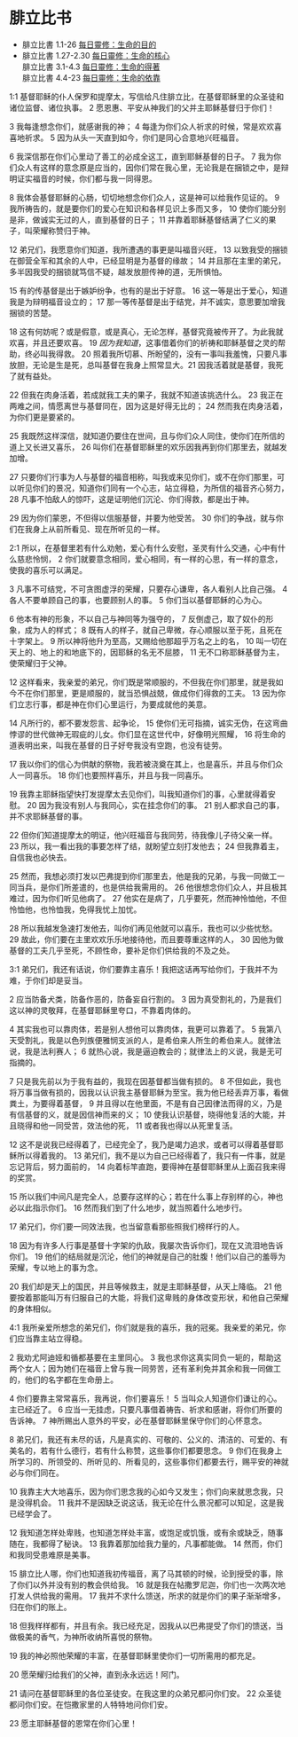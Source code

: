 # 腓立比书

+ 腓立比書 1.1-26 
[每日靈修：生命的目的](https://bibleplan.github.io/sharing/zhuolin/2018-11-08-sharing.html)  
+ 腓立比書 1.27-2.30 
[每日靈修：生命的核心](https://bibleplan.github.io/sharing/zhuolin/2018-11-09-sharing.html)  
腓立比書 3.1-4.3 [每日靈修：生命的得著](https://bibleplan.github.io/sharing/zhuolin/2018-11-10-sharing.html)  
腓立比書 4.4-23 [每日靈修：生命的依靠](https://bibleplan.github.io/sharing/zhuolin/2018-11-12-sharing.html)  

1:1 基督耶稣的仆人保罗和提摩太，写信给凡住腓立比，在基督耶稣里的众圣徒和诸位监督、诸位执事。 2 愿恩惠、平安从神我们的父并主耶稣基督归于你们！

3 我每逢想念你们，就感谢我的神； 4 每逢为你们众人祈求的时候，常是欢欢喜喜地祈求。 5 因为从头一天直到如今，你们是同心合意地兴旺福音。 

6 我深信那在你们心里动了善工的必成全这工，直到耶稣基督的日子。 7 我为你们众人有这样的意念原是应当的，因你们常在我心里，无论我是在捆锁之中，是辩明证实福音的时候，你们都与我一同得恩。 

8 我体会基督耶稣的心肠，切切地想念你们众人，这是神可以给我作见证的。 9 我所祷告的，就是要你们的爱心在知识和各样见识上多而又多， 10 使你们能分别是非，做诚实无过的人，直到基督的日子； 11 并靠着耶稣基督结满了仁义的果子，叫荣耀称赞归于神。

12 弟兄们，我愿意你们知道，我所遭遇的事更是叫福音兴旺， 13 以致我受的捆锁在御营全军和其余的人中，已经显明是为基督的缘故； 14 并且那在主里的弟兄，多半因我受的捆锁就笃信不疑，越发放胆传神的道，无所惧怕。 

15 有的传基督是出于嫉妒纷争，也有的是出于好意。 16 这一等是出于爱心，知道我是为辩明福音设立的； 17 那一等传基督是出于结党，并不诚实，意思要加增我捆锁的苦楚。 

18 这有何妨呢？或是假意，或是真心，无论怎样，基督究竟被传开了。为此我就欢喜，并且还要欢喜。 19 *因为我知道*，这事借着你们的祈祷和耶稣基督之灵的帮助，终必叫我得救。 20 照着我所切慕、所盼望的，没有一事叫我羞愧，只要凡事放胆，无论是生是死，总叫基督在我身上照常显大。21 因我活着就是基督，我死了就有益处。 

22 但我在肉身活着，若成就我工夫的果子，我就不知道该挑选什么。 23 我正在两难之间，情愿离世与基督同在，因为这是好得无比的； 24 然而我在肉身活着，为你们更是要紧的。 

25 我既然这样深信，就知道仍要住在世间，且与你们众人同住，使你们在所信的道上又长进又喜乐， 26 叫你们在基督耶稣里的欢乐因我再到你们那里去，就越发加增。 

27 只要你们行事为人与基督的福音相称，叫我或来见你们，或不在你们那里，可以听见你们的景况，知道你们同有一个心志，站立得稳，为所信的福音齐心努力， 28 凡事不怕敌人的惊吓，这是证明他们沉沦、你们得救，都是出于神。 

29 因为你们蒙恩，不但得以信服基督，并要为他受苦。 30 你们的争战，就与你们在我身上从前所看见、现在所听见的一样。

2:1 所以，在基督里若有什么劝勉，爱心有什么安慰，圣灵有什么交通，心中有什么慈悲怜悯， 2 你们就要意念相同，爱心相同，有一样的心思，有一样的意念，使我的喜乐可以满足。 

3 凡事不可结党，不可贪图虚浮的荣耀，只要存心谦卑，各人看别人比自己强。 4 各人不要单顾自己的事，也要顾别人的事。 5 你们当以基督耶稣的心为心。 

6 他本有神的形象，不以自己与神同等为强夺的， 7 反倒虚己，取了奴仆的形象，成为人的样式； 8 既有人的样子，就自己卑微，存心顺服以至于死，且死在十字架上。 9 所以神将他升为至高，又赐给他那超乎万名之上的名， 10 叫一切在天上的、地上的和地底下的，因耶稣的名无不屈膝， 11 无不口称耶稣基督为主，使荣耀归于父神。

12 这样看来，我亲爱的弟兄，你们既是常顺服的，不但我在你们那里，就是我如今不在你们那里，更是顺服的，就当恐惧战兢，做成你们得救的工夫。 13 因为你们立志行事，都是神在你们心里运行，为要成就他的美意。

14 凡所行的，都不要发怨言、起争论， 15 使你们无可指摘，诚实无伪，在这弯曲悖谬的世代做神无瑕疵的儿女。你们显在这世代中，好像明光照耀， 16 将生命的道表明出来，叫我在基督的日子好夸我没有空跑，也没有徒劳。 

17 我以你们的信心为供献的祭物，我若被浇奠在其上，也是喜乐，并且与你们众人一同喜乐。 18 你们也要照样喜乐，并且与我一同喜乐。

19 我靠主耶稣指望快打发提摩太去见你们，叫我知道你们的事，心里就得着安慰。 20 因为我没有别人与我同心，实在挂念你们的事。 21 别人都求自己的事，并不求耶稣基督的事。 

22 但你们知道提摩太的明证，他兴旺福音与我同劳，待我像儿子待父亲一样。 23 所以，我一看出我的事要怎样了结，就盼望立刻打发他去； 24 但我靠着主，自信我也必快去。 

25 然而，我想必须打发以巴弗提到你们那里去，他是我的兄弟，与我一同做工一同当兵，是你们所差遣的，也是供给我需用的。 26 他很想念你们众人，并且极其难过，因为你们听见他病了。 27 他实在是病了，几乎要死，然而神怜恤他，不但怜恤他，也怜恤我，免得我忧上加忧。 

28 所以我越发急速打发他去，叫你们再见他就可以喜乐，我也可以少些忧愁。 29 故此，你们要在主里欢欢乐乐地接待他，而且要尊重这样的人， 30 因他为做基督的工夫几乎至死，不顾性命，要补足你们供给我的不及之处。

3:1 弟兄们，我还有话说，你们要靠主喜乐！我把这话再写给你们，于我并不为难，于你们却是妥当。 

2 应当防备犬类，防备作恶的，防备妄自行割的。 3 因为真受割礼的，乃是我们这以神的灵敬拜，在基督耶稣里夸口，不靠着肉体的。 

4 其实我也可以靠肉体，若是别人想他可以靠肉体，我更可以靠着了。 5 我第八天受割礼，我是以色列族便雅悯支派的人，是希伯来人所生的希伯来人。就律法说，我是法利赛人； 6 就热心说，我是逼迫教会的；就律法上的义说，我是无可指摘的。 

7 只是我先前以为于我有益的，我现在因基督都当做有损的。 8 不但如此，我也将万事当做有损的，因我以认识我主基督耶稣为至宝。我为他已经丢弃万事，看做粪土，为要得着基督， 9 并且得以在他里面，不是有自己因律法而得的义，乃是有信基督的义，就是因信神而来的义； 10 使我认识基督，晓得他复活的大能，并且晓得和他一同受苦，效法他的死， 11 或者我也得以从死里复活。 

12 这不是说我已经得着了，已经完全了，我乃是竭力追求，或者可以得着基督耶稣所以得着我的。 13 弟兄们，我不是以为自己已经得着了，我只有一件事，就是忘记背后，努力面前的， 14 向着标竿直跑，要得神在基督耶稣里从上面召我来得的奖赏。 

15 所以我们中间凡是完全人，总要存这样的心；若在什么事上存别样的心，神也必以此指示你们。 16 然而我们到了什么地步，就当照着什么地步行。

17 弟兄们，你们要一同效法我，也当留意看那些照我们榜样行的人。 

18 因为有许多人行事是基督十字架的仇敌，我屡次告诉你们，现在又流泪地告诉你们。 19 他们的结局就是沉沦，他们的神就是自己的肚腹！他们以自己的羞辱为荣耀，专以地上的事为念。

20 我们却是天上的国民，并且等候救主，就是主耶稣基督，从天上降临。 21 他要按着那能叫万有归服自己的大能，将我们这卑贱的身体改变形状，和他自己荣耀的身体相似。

4:1 我所亲爱所想念的弟兄们，你们就是我的喜乐，我的冠冕。我亲爱的弟兄，你们应当靠主站立得稳。

2 我劝尤阿迪娅和循都基要在主里同心。 3 我也求你这真实同负一轭的，帮助这两个女人；因为她们在福音上曾与我一同劳苦，还有革利免并其余和我一同做工的，他们的名字都在生命册上。

4 你们要靠主常常喜乐，我再说，你们要喜乐！ 5 当叫众人知道你们谦让的心。主已经近了。 6 应当一无挂虑，只要凡事借着祷告、祈求和感谢，将你们所要的告诉神。 7 神所赐出人意外的平安，必在基督耶稣里保守你们的心怀意念。

8 弟兄们，我还有未尽的话，凡是真实的、可敬的、公义的、清洁的、可爱的、有美名的，若有什么德行，若有什么称赞，这些事你们都要思念。 9 你们在我身上所学习的、所领受的、所听见的、所看见的，这些事你们都要去行，赐平安的神就必与你们同在。

10 我靠主大大地喜乐，因为你们思念我的心如今又发生；你们向来就思念我，只是没得机会。 11 我并不是因缺乏说这话，我无论在什么景况都可以知足，这是我已经学会了。 

12 我知道怎样处卑贱，也知道怎样处丰富，或饱足或饥饿，或有余或缺乏，随事随在，我都得了秘诀。 13 我靠着那加给我力量的，凡事都能做。 14 然而，你们和我同受患难原是美事。 

15 腓立比人哪，你们也知道我初传福音，离了马其顿的时候，论到授受的事，除了你们以外并没有别的教会供给我。 16 就是我在帖撒罗尼迦，你们也一次两次地打发人供给我的需用。 17 我并不求什么馈送，所求的就是你们的果子渐渐增多，归在你们的账上。 

18 但我样样都有，并且有余。我已经充足，因我从以巴弗提受了你们的馈送，当做极美的香气，为神所收纳所喜悦的祭物。 

19 我的神必照他荣耀的丰富，在基督耶稣里使你们一切所需用的都充足。 

20 愿荣耀归给我们的父神，直到永永远远！阿门。

21 请问在基督耶稣里的各位圣徒安。在我这里的众弟兄都问你们安。 22 众圣徒都问你们安。在恺撒家里的人特特地问你们安。

23 愿主耶稣基督的恩常在你们心里！
